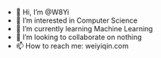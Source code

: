 - 👋 Hi, I’m @W8Yi
- 👀 I’m interested in Computer Science
- 🌱 I’m currently learning Machine Learning
- 💞️ I’m looking to collaborate on nothing
- 📫 How to reach me: weiyiqin.com
<!---
W8Yi/W8Yi is a ✨ special ✨ repository because its `README.md` (this file) appears on your GitHub profile.
You can click the Preview link to take a look at your changes.
--->
